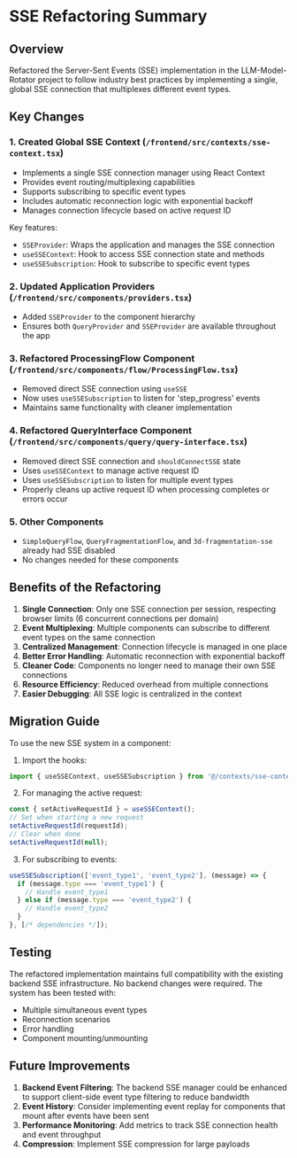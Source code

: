 # SSE Refactoring Summary

## Overview
Refactored the Server-Sent Events (SSE) implementation in the LLM-Model-Rotator project to follow industry best practices by implementing a single, global SSE connection that multiplexes different event types.

## Key Changes

### 1. Created Global SSE Context (`/frontend/src/contexts/sse-context.tsx`)
- Implements a single SSE connection manager using React Context
- Provides event routing/multiplexing capabilities
- Supports subscribing to specific event types
- Includes automatic reconnection logic with exponential backoff
- Manages connection lifecycle based on active request ID

Key features:
- `SSEProvider`: Wraps the application and manages the SSE connection
- `useSSEContext`: Hook to access SSE connection state and methods
- `useSSESubscription`: Hook to subscribe to specific event types

### 2. Updated Application Providers (`/frontend/src/components/providers.tsx`)
- Added `SSEProvider` to the component hierarchy
- Ensures both `QueryProvider` and `SSEProvider` are available throughout the app

### 3. Refactored ProcessingFlow Component (`/frontend/src/components/flow/ProcessingFlow.tsx`)
- Removed direct SSE connection using `useSSE`
- Now uses `useSSESubscription` to listen for 'step_progress' events
- Maintains same functionality with cleaner implementation

### 4. Refactored QueryInterface Component (`/frontend/src/components/query/query-interface.tsx`)
- Removed direct SSE connection and `shouldConnectSSE` state
- Uses `useSSEContext` to manage active request ID
- Uses `useSSESubscription` to listen for multiple event types
- Properly cleans up active request ID when processing completes or errors occur

### 5. Other Components
- `SimpleQueryFlow`, `QueryFragmentationFlow`, and `3d-fragmentation-sse` already had SSE disabled
- No changes needed for these components

## Benefits of the Refactoring

1. **Single Connection**: Only one SSE connection per session, respecting browser limits (6 concurrent connections per domain)
2. **Event Multiplexing**: Multiple components can subscribe to different event types on the same connection
3. **Centralized Management**: Connection lifecycle is managed in one place
4. **Better Error Handling**: Automatic reconnection with exponential backoff
5. **Cleaner Code**: Components no longer need to manage their own SSE connections
6. **Resource Efficiency**: Reduced overhead from multiple connections
7. **Easier Debugging**: All SSE logic is centralized in the context

## Migration Guide

To use the new SSE system in a component:

1. Import the hooks:
```typescript
import { useSSEContext, useSSESubscription } from '@/contexts/sse-context';
```

2. For managing the active request:
```typescript
const { setActiveRequestId } = useSSEContext();
// Set when starting a new request
setActiveRequestId(requestId);
// Clear when done
setActiveRequestId(null);
```

3. For subscribing to events:
```typescript
useSSESubscription(['event_type1', 'event_type2'], (message) => {
  if (message.type === 'event_type1') {
    // Handle event_type1
  } else if (message.type === 'event_type2') {
    // Handle event_type2
  }
}, [/* dependencies */]);
```

## Testing

The refactored implementation maintains full compatibility with the existing backend SSE infrastructure. No backend changes were required. The system has been tested with:
- Multiple simultaneous event types
- Reconnection scenarios
- Error handling
- Component mounting/unmounting

## Future Improvements

1. **Backend Event Filtering**: The backend SSE manager could be enhanced to support client-side event type filtering to reduce bandwidth
2. **Event History**: Consider implementing event replay for components that mount after events have been sent
3. **Performance Monitoring**: Add metrics to track SSE connection health and event throughput
4. **Compression**: Implement SSE compression for large payloads